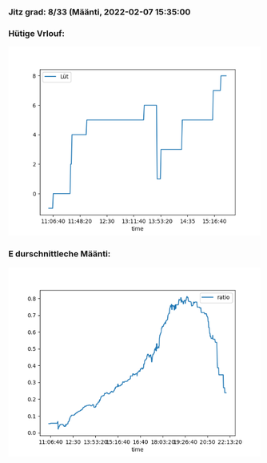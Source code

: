 ### Jitz grad: 8/33 (Määnti, 2022-02-07 15:35:00

### Hütige Vrlouf:
![Graph](Today.png)

### E durschnittleche Määnti:
![Graph](Määnti.png)